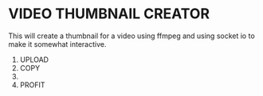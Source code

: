 # VIDEO THUMBNAIL CREATOR

This will create a thumbnail for a video using ffmpeg and using socket io to make it somewhat interactive.

1. UPLOAD
2. COPY
3. 
4. PROFIT
